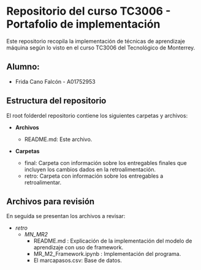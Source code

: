# Repositorio del curso TC3006 - Portafolio de implementación
Este repositorio recopila la implementación de técnicas de aprendizaje máquina según lo visto en el curso TC3006 del Tecnológico de Monterrey.

## Alumno:
  * Frida Cano Falcón - A01752953
 
## Estructura del repositorio
El root folderdel repositorio contiene los siguientes carpetas y archivos:

* **Archivos**
  * README.md: Este archivo.

* **Carpetas**
  * final: Carpeta con información sobre los entregables finales que incluyen los cambios dados en la retroalimentación.
  * retro: Carpeta con información sobre los entregables a retroalimentar.

## Archivos para revisión
En seguida se presentan los archivos a revisar: 
* *retro*
	* *MN_MR2*
		* README.md : Explicación de la implementación del modelo de aprendizaje con uso de framework. 
		* MR_M2_Framework.ipynb : Implementación del programa.  
		* El marcapasos.csv: Base de datos.
  
